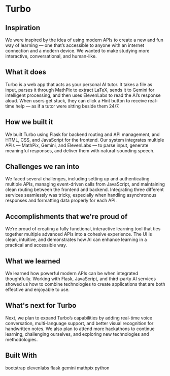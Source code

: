 # Turbo

## Inspiration
We were inspired by the idea of using modern APIs to create a new and fun way of learning — one that’s accessible to anyone with an internet connection and a modern device. We wanted to make studying more interactive, conversational, and human-like.

## What it does
Turbo is a web app that acts as your personal AI tutor. It takes a file as input, parses it through MathPix to extract LaTeX, sends it to Gemini for intelligent processing, and then uses ElevenLabs to read the AI’s response aloud. When users get stuck, they can click a Hint button to receive real-time help — as if a tutor were sitting beside them 24/7.

## How we built it
We built Turbo using Flask for backend routing and API management, and HTML, CSS, and JavaScript for the frontend. Our system integrates multiple APIs — MathPix, Gemini, and ElevenLabs — to parse input, generate meaningful responses, and deliver them with natural-sounding speech.

## Challenges we ran into
We faced several challenges, including setting up and authenticating multiple APIs, managing event-driven calls from JavaScript, and maintaining clean routing between the frontend and backend. Integrating three different services seamlessly was tricky, especially when handling asynchronous responses and formatting data properly for each API.

## Accomplishments that we're proud of
We’re proud of creating a fully functional, interactive learning tool that ties together multiple advanced APIs into a cohesive experience. The UI is clean, intuitive, and demonstrates how AI can enhance learning in a practical and accessible way.

## What we learned
We learned how powerful modern APIs can be when integrated thoughtfully. Working with Flask, JavaScript, and third-party AI services showed us how to combine technologies to create applications that are both effective and enjoyable to use.

## What's next for Turbo
Next, we plan to expand Turbo’s capabilities by adding real-time voice conversation, multi-language support, and better visual recognition for handwritten notes. We also plan to attend more hackathons to continue learning, challenging ourselves, and exploring new technologies and methodologies.

## Built With
bootstrap
elevenlabs
flask
gemini
mathpix
python
